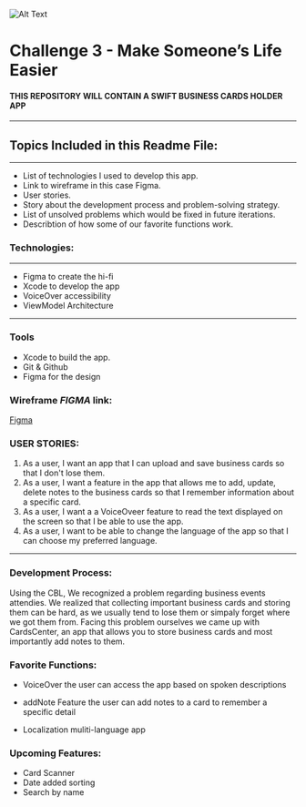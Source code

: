 
![Alt Text](https://developeracademy.tuwaiq.edu.sa/assets/images/logo-white-og-image.png)
# Challenge 3 - Make Someone’s Life Easier 

#### **THIS REPOSITORY WILL CONTAIN A SWIFT BUSINESS CARDS HOLDER APP**

<hr>

## Topics Included in this Readme File:

<hr>

* List of technologies I  used to develop this app.
* Link to wireframe in this case Figma.
* User stories.
* Story about the development process and problem-solving strategy.
* List of unsolved problems which would be fixed in future iterations.
* Describtion of how some of our favorite functions work.


### Technologies:

<hr>

* Figma to create the hi-fi
* Xcode to develop the app
* VoiceOver accessibility 
* ViewModel Architecture 

<hr>

### Tools
* Xcode to build the app.
* Git & Github 
* Figma for the design


### Wireframe _**FIGMA**_ link:

[Figma](https://www.figma.com/file/Rk0bxnrWQLo5VNIvtWP89P/The-Goldens?node-id=0%3A1&t=VVT5u1RQyibXbY4M-1)


### USER STORIES:

1. As a user, I want an app that I can upload and save business cards so that I don't lose them.
3. As a user, I want a feature in the app that allows me to add, update, delete notes to the business cards so that I remember information about a specific card.
4. As a user, I want a a VoiceOveer feature to read the text displayed on the screen so that I be able to use the app.
5. As a user, I want to be able to change the language of the app so that I can choose my preferred language.

<hr>

### Development Process:
Using the CBL, We recognized a problem regarding business events attendies. We realized that collecting important business cards and storing them can be hard, as we usually tend to lose them or simpaly forget where we got them from. Facing this problem ourselves we came up with CardsCenter, an app that allows you to store business cards and most importantly add notes to them.

### Favorite Functions:
* VoiceOver
the user can access the app based on spoken descriptions 

* addNote Feature
the user can add notes to a card to remember a specific detail

* Localization 
muliti-language app 



### Upcoming Features:
* Card Scanner
* Date added sorting
* Search by name
